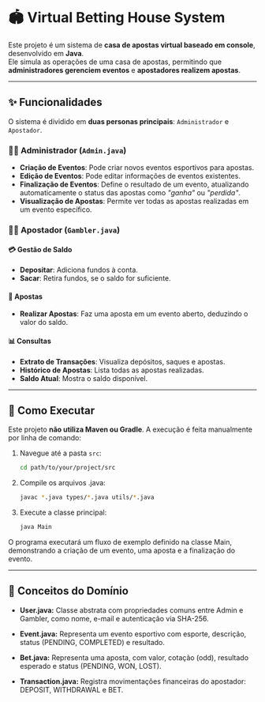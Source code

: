 # 🏟️ Virtual Betting House System

Este projeto é um sistema de **casa de apostas virtual baseado em console**, desenvolvido em **Java**.  
Ele simula as operações de uma casa de apostas, permitindo que **administradores gerenciem eventos** e **apostadores realizem apostas**.

---

## ✨ Funcionalidades

O sistema é dividido em **duas personas principais**: `Administrador` e `Apostador`.

### 👨‍💼 Administrador (`Admin.java`)

- **Criação de Eventos**: Pode criar novos eventos esportivos para apostas.
- **Edição de Eventos**: Pode editar informações de eventos existentes.
- **Finalização de Eventos**: Define o resultado de um evento, atualizando automaticamente o status das apostas como _"ganha"_ ou _"perdida"_.
- **Visualização de Apostas**: Permite ver todas as apostas realizadas em um evento específico.

### 🧑‍💰 Apostador (`Gambler.java`)

#### 💳 Gestão de Saldo

- **Depositar**: Adiciona fundos à conta.
- **Sacar**: Retira fundos, se o saldo for suficiente.

#### 🎲 Apostas

- **Realizar Apostas**: Faz uma aposta em um evento aberto, deduzindo o valor do saldo.

#### 📊 Consultas

- **Extrato de Transações**: Visualiza depósitos, saques e apostas.
- **Histórico de Apostas**: Lista todas as apostas realizadas.
- **Saldo Atual**: Mostra o saldo disponível.

---

## 🚀 Como Executar

Este projeto **não utiliza Maven ou Gradle**. A execução é feita manualmente por linha de comando:

1. Navegue até a pasta `src`:

   ```bash
   cd path/to/your/project/src
2. Compile os arquivos .java:
      ```bash
   javac *.java types/*.java utils/*.java
4. Execute a classe principal:
   ```bash
   java Main
O programa executará um fluxo de exemplo definido na classe Main, demonstrando a criação de um evento, uma aposta e a finalização do evento.


---
## 🧬 Conceitos do Domínio

  - **User.java:** Classe abstrata com propriedades comuns entre Admin e Gambler, como nome, e-mail e autenticação via SHA-256.

  - **Event.java:** Representa um evento esportivo com esporte, descrição, status (PENDING, COMPLETED) e resultado.

  - **Bet.java:** Representa uma aposta, com valor, cotação (odd), resultado esperado e status (PENDING, WON, LOST).

  - **Transaction.java:** Registra movimentações financeiras do apostador: DEPOSIT, WITHDRAWAL e BET.

